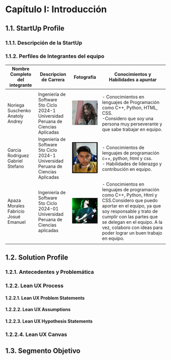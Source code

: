 # Capítulo I: Introducción

## 1.1. StartUp Profile



### 1.1.1. Descripción de la StartUp




### 1.1.2. Perfiles de Integrantes del equipo

| Nombre Completo del integrante   | Descripcion de Carrera                                                                      | Fotografía                                    | Conocimientos y Habilidades a apuntar                                                                                                                                                                                                                                                     |
| -------------------------------- | ------------------------------------------------------------------------------------------- | --------------------------------------------- | ----------------------------------------------------------------------------------------------------------------------------------------------------------------------------------------------------------------------------------------------------------------------------------------- |
|     |      |      |                                                                                                  |
| Noriega Suschenko Anatoly Andrey | Ingeniería de Software<br> 5to Ciclo<br>2024-1<br>Universidad Peruana de Ciencias Aplicadas | ![Anatoly Noriega](/assets/imgs/Anatoly.png)  | - Conocimientos en lenguajes de Programación como C++, Python, HTML, CSS.<br>-Considero que soy una persona muy perseverante y que sabe trabajar en equipo.|
| Garcia Rodriguez Gabriel Stefano | Ingeniería de Software<br> 5to Ciclo<br>2024-1<br>Universidad Peruana de Ciencias Aplicadas | ![Gabriel García](/assets/imgs/Gabriel.png)   | - Conocimientos de lenguajes de programación c++, python, html y css.<br>- Habilidades de liderazgo y contribución en equipo.                                                                                                                                                             |
|  Apaza Morales Fabricio Josué Emanuel             | Ingeniería de Software<br> 5to Ciclo <br> 2024-01 <br> Universidad Peruana de Ciencias aplicadas|   ![alt text](../assets/imgs/fabricio.png)     |   - Conocimientos en lenguajes de programación como C++, Python, Html y CSS.Considero que puedo aportar en el equipo, ya que soy responsable y trato de cumplir con las partes que se delegan en el equipo. A la vez, colaboro con ideas para poder lograr un buen trabajo en equipo.|
|            |  |   |  |

## 1.2. Solution Profile

### 1.2.1. Antecedentes y Problemática





### 1.2.2. Lean UX Process

#### 1.2.2.1. Lean UX Problem Statements



#### 1.2.2.2. Lean UX Assumptions



#### 1.2.2.3. Lean UX Hypothesis Statements


### 1.2.2.4. Lean UX Canvas

## 1.3. Segmento Objetivo
